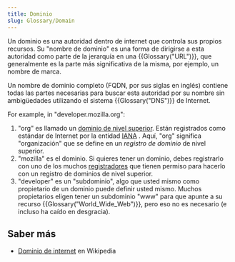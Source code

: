 ```yaml
---
title: Dominio
slug: Glossary/Domain
---
```


Un dominio es una autoridad dentro de internet que controla sus propios recursos. Su "nombre de dominio" es una forma de dirigirse a esta autoridad como parte de la jerarquía en una {{Glossary("URL")}}, que generalmente es la parte más significativa de la misma, por ejemplo, un nombre de marca.

Un nombre de dominio completo (FQDN, por sus siglas en inglés) contiene todas las partes necesarias para buscar esta autoridad por su nombre sin ambigüedades utilizando el sistema {{Glossary("DNS")}} de Internet.

For example, in "developer.mozilla.org":

1. "org" es llamado un [dominio de nivel superior](https://es.wikipedia.org/wiki/Dominio_de_nivel_superior). Están registrados como estándar de Internet por la entidad [IANA](https://es.wikipedia.org/wiki/Internet_Assigned_Numbers_Authority) . Aquí, "org" significa "organización" que se define en un _registro de dominio_ de nivel superior.
2. "mozilla" es el dominio. Si quieres tener un dominio, debes registrarlo con uno de los muchos [registradores](https://es.wikipedia.org/wiki/Registrador_de_dominios) que tienen permiso para hacerlo con un registro de dominios de nivel superior.
3. "developer" es un "subdominio", algo que usted mismo como propietario de un dominio puede definir usted mismo. Muchos propietarios eligen tener un subdominio "www" para que apunte a su recurso {{Glossary("World_Wide_Web")}}, pero eso no es necesario (e incluso ha caído en desgracia).

## Saber más

- [Dominio de internet](https://es.wikipedia.org/wiki/Dominio_de_Internet) en Wikipedia
